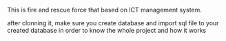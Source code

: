 This is fire and rescue force that based on ICT management system.

after clonning it,  make sure you create database and import sql file to your created database in order to know the whole project and how it works